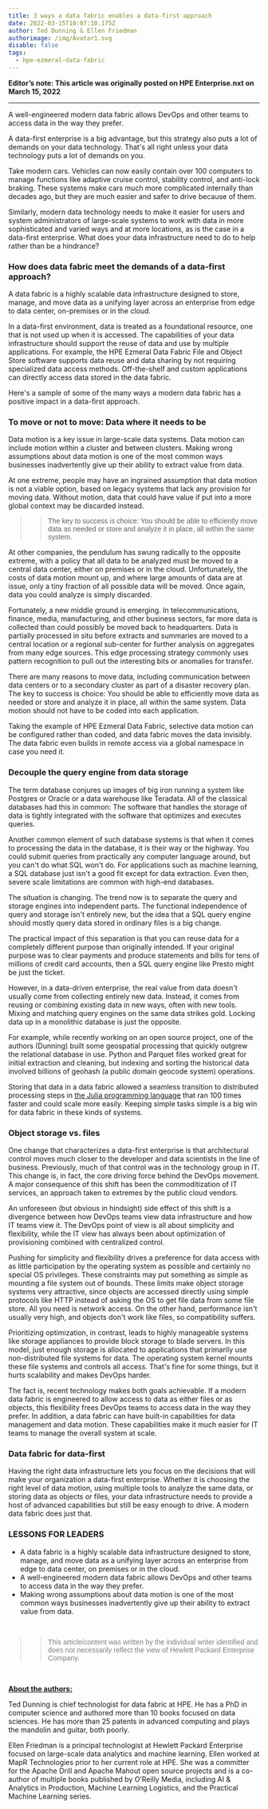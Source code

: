 ```yaml
---
title: 3 ways a data fabric enables a data-first approach
date: 2022-03-15T10:07:10.175Z
author: Ted Dunning & Ellen Friedman
authorimage: /img/Avatar1.svg
disable: false
tags:
  - hpe-ezmeral-data-fabric
---
```

**Editor’s note: This article was originally posted on HPE Enterprise.nxt on March 15, 2022**

- - -

A well-engineered modern data fabric allows DevOps and other teams to access data in the way they prefer.

A data-first enterprise is a big advantage, but this strategy also puts a lot of demands on your data technology. That's all right unless your data technology puts a lot of demands on you.

Take modern cars. Vehicles can now easily contain over 100 computers to manage functions like adaptive cruise control, stability control, and anti-lock braking. These systems make cars much more complicated internally than decades ago, but they are much easier and safer to drive because of them.

Similarly, modern data technology needs to make it easier for users and system administrators of large-scale systems to work with data in more sophisticated and varied ways and at more locations, as is the case in a data-first enterprise. What does your data infrastructure need to do to help rather than be a hindrance?

### How does data fabric meet the demands of a data-first approach?

A data fabric is a highly scalable data infrastructure designed to store, manage, and move data as a unifying layer across an enterprise from edge to data center, on-premises or in the cloud.

In a data-first environment, data is treated as a foundational resource, one that is not used up when it is accessed. The capabilities of your data infrastructure should support the reuse of data and use by multiple applications. For example, the HPE Ezmeral Data Fabric File and Object Store software supports data reuse and data sharing by not requiring specialized data access methods. Off-the-shelf and custom applications can directly access data stored in the data fabric.

Here's a sample of some of the many ways a modern data fabric has a positive impact in a data-first approach.

### To move or not to move: Data where it needs to be

Data motion is a key issue in large-scale data systems. Data motion can include motion within a cluster and between clusters. Making wrong assumptions about data motion is one of the most common ways businesses inadvertently give up their ability to extract value from data.

At one extreme, people may have an ingrained assumption that data motion is not a viable option, based on legacy systems that lack any provision for moving data. Without motion, data that could have value if put into a more global context may be discarded instead.

>> <span style="font-family:Arial; font-size:1em;">The key to success is choice: You should be able to efficiently move data as needed or store and analyze it in place, all within the same system.</span>

At other companies, the pendulum has swung radically to the opposite extreme, with a policy that all data to be analyzed must be moved to a central data center, either on premises or in the cloud. Unfortunately, the costs of data motion mount up, and where large amounts of data are at issue, only a tiny fraction of all possible data will be moved. Once again, data you could analyze is simply discarded.

Fortunately, a new middle ground is emerging. In telecommunications, finance, media, manufacturing, and other business sectors, far more data is collected than could possibly be moved back to headquarters. Data is partially processed in situ before extracts and summaries are moved to a central location or a regional sub-center for further analysis on aggregates from many edge sources. This edge processing strategy commonly uses pattern recognition to pull out the interesting bits or anomalies for transfer.

There are many reasons to move data, including communication between data centers or to a secondary cluster as part of a disaster recovery plan. The key to success is choice: You should be able to efficiently move data as needed or store and analyze it in place, all within the same system. Data motion should not have to be coded into each application.

Taking the example of HPE Ezmeral Data Fabric, selective data motion can be configured rather than coded, and data fabric moves the data invisibly. The data fabric even builds in remote access via a global namespace in case you need it.

### Decouple the query engine from data storage

The term database conjures up images of big iron running a system like Postgres or Oracle or a data warehouse like Teradata. All of the classical databases had this in common: The software that handles the storage of data is tightly integrated with the software that optimizes and executes queries.

Another common element of such database systems is that when it comes to processing the data in the database, it is their way or the highway. You could submit queries from practically any computer language around, but you can't do what SQL won't do. For applications such as machine learning, a SQL database just isn't a good fit except for data extraction. Even then, severe scale limitations are common with high-end databases.

The situation is changing. The trend now is to separate the query and storage engines into independent parts. The functional independence of query and storage isn't entirely new, but the idea that a SQL query engine should mostly query data stored in ordinary files is a big change.

The practical impact of this separation is that you can reuse data for a completely different purpose than originally intended. If your original purpose was to clear payments and produce statements and bills for tens of millions of credit card accounts, then a SQL query engine like Presto might be just the ticket.

However, in a data-driven enterprise, the real value from data doesn't usually come from collecting entirely new data. Instead, it comes from reusing or combining existing data in new ways, often with new tools. Mixing and matching query engines on the same data strikes gold. Locking data up in a monolithic database is just the opposite.

For example, while recently working on an open source project, one of the authors (Dunning) built some geospatial processing that quickly outgrew the relational database in use. Python and Parquet files worked great for initial extraction and cleaning, but indexing and sorting the historical data involved billions of geohash (a public domain geocode system) operations.

Storing that data in a data fabric allowed a seamless transition to distributed processing steps in [the Julia programming language](https://julialang.org/) that ran 100 times faster and could scale more easily. Keeping simple tasks simple is a big win for data fabric in these kinds of systems.

### Object storage vs. files

One change that characterizes a data-first enterprise is that architectural control moves much closer to the developer and data scientists in the line of business. Previously, much of that control was in the technology group in IT. This change is, in fact, the core driving force behind the DevOps movement. A major consequence of this shift has been the commoditization of IT services, an approach taken to extremes by the public cloud vendors.

An unforeseen (but obvious in hindsight) side effect of this shift is a divergence between how DevOps teams view data infrastructure and how IT teams view it. The DevOps point of view is all about simplicity and flexibility, while the IT view has always been about optimization of provisioning combined with centralized control.

Pushing for simplicity and flexibility drives a preference for data access with as little participation by the operating system as possible and certainly no special OS privileges. These constraints may put something as simple as mounting a file system out of bounds. These limits make object storage systems very attractive, since objects are accessed directly using simple protocols like HTTP instead of asking the OS to get file data from some file store. All you need is network access. On the other hand, performance isn't usually very high, and objects don't work like files, so compatibility suffers.

Prioritizing optimization, in contrast, leads to highly manageable systems like storage appliances to provide block storage to blade servers. In this model, just enough storage is allocated to applications that primarily use non-distributed file systems for data. The operating system kernel mounts these file systems and controls all access. That's fine for some things, but it hurts scalability and makes DevOps harder.

The fact is, recent technology makes both goals achievable. If a modern data fabric is engineered to allow access to data as either files or as objects, this flexibility frees DevOps teams to access data in the way they prefer. In addition, a data fabric can have built-in capabilities for data management and data motion. These capabilities make it much easier for IT teams to manage the overall system at scale.

### Data fabric for data-first

Having the right data infrastructure lets you focus on the decisions that will make your organization a data-first enterprise. Whether it is choosing the right level of data motion, using multiple tools to analyze the same data, or storing data as objects or files, your data infrastructure needs to provide a host of advanced capabilities but still be easy enough to drive. A modern data fabric does just that.

### LESSONS FOR LEADERS

* A data fabric is a highly scalable data infrastructure designed to store, manage, and move data as a unifying layer across an enterprise from edge to data center, on premises or in the cloud.    
* A well-engineered modern data fabric allows DevOps and other teams to access data in the way they prefer.    
* Making wrong assumptions about data motion is one of the most common ways businesses inadvertently give up their ability to extract value from data.    

<br />

>> <span style="color:grey; font-family:Arial; font-size:1em"> This article/content was written by the individual writer identified and does not necessarily reflect the view of Hewlett Packard Enterprise Company.</span>

<br />

<u>**About the authors:**</u>

Ted Dunning is chief technologist for data fabric at HPE. He has a PhD in computer science and authored more than 10 books focused on data sciences. He has more than 25 patents in advanced computing and plays the mandolin and guitar, both poorly.

Ellen Friedman is a principal technologist at Hewlett Packard Enterprise focused on large-scale data analytics and machine learning. Ellen worked at MapR Technologies prior to her current role at HPE. She was a committer for the Apache Drill and Apache Mahout open source projects and is a co-author of multiple books published by O’Reilly Media, including AI & Analytics in Production, Machine Learning Logistics, and the Practical Machine Learning series.
